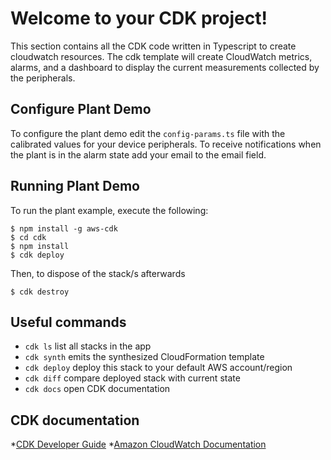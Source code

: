 
# Welcome to your CDK project! 

This section contains all the CDK code written in Typescript to create cloudwatch resources. The cdk template will create CloudWatch metrics, alarms, and a dashboard to display the current measurements collected by the peripherals.

## Configure Plant Demo

To configure the plant demo edit the `config-params.ts` file with the calibrated values for your device peripherals. To receive notifications when the plant is in the alarm state add your email to the email field.

## Running Plant Demo

To run the plant example, execute the following:

```
$ npm install -g aws-cdk
$ cd cdk
$ npm install
$ cdk deploy
```

Then, to dispose of the stack/s afterwards

```
$ cdk destroy
```

## Useful commands

 * `cdk ls`          list all stacks in the app
 * `cdk synth`       emits the synthesized CloudFormation template
 * `cdk deploy`      deploy this stack to your default AWS account/region
 * `cdk diff`        compare deployed stack with current state
 * `cdk docs`        open CDK documentation

## CDK documentation

*[CDK Developer Guide](https://docs.aws.amazon.com/cdk/latest/guide/work-with-cdk-typescript.html)
*[Amazon CloudWatch Documentation](https://docs.aws.amazon.com/AmazonCloudWatch/latest/monitoring/WhatIsCloudWatch.html)
